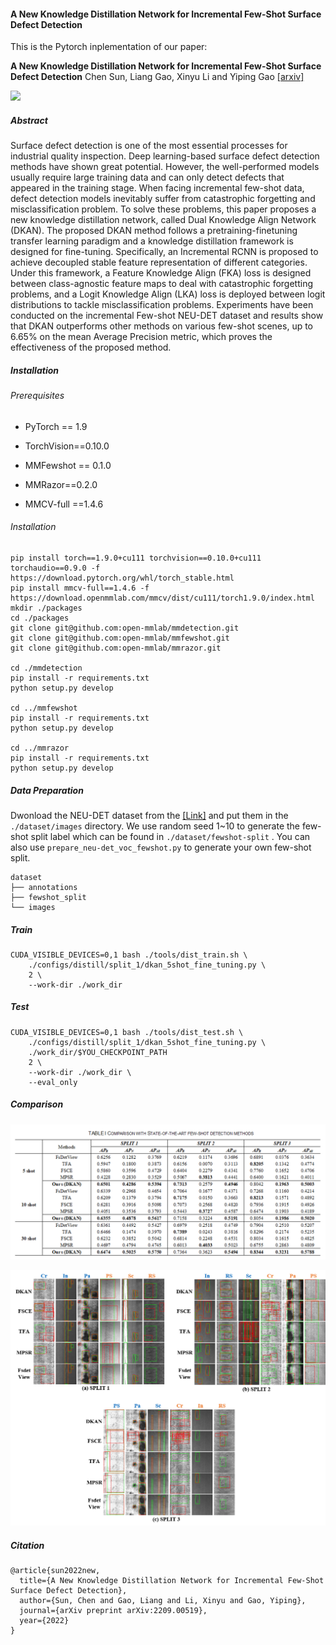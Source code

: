 #### A New Knowledge Distillation Network for Incremental Few-Shot Surface Defect Detection

This is the Pytorch inplementation of our paper:

**A New Knowledge Distillation Network for Incremental Few-Shot Surface Defect Detection** Chen Sun, Liang Gao, Xinyu Li and Yiping Gao  [[arxiv]](https://arxiv.org/abs/2209.00519) 

![](C:\Users\10943\Desktop\DKAN\resources\framework.png)

##### Abstract

Surface defect detection is one of the most essential processes for industrial quality inspection. Deep learning-based surface defect detection methods have shown great potential. However, the well-performed models usually require large training data and can only detect defects that appeared in the training stage. When facing incremental few-shot data, defect detection models inevitably suffer from catastrophic forgetting and misclassification problem. To solve these problems, this paper proposes a new knowledge distillation network, called Dual Knowledge Align Network (DKAN). The proposed DKAN method follows a pretraining-finetuning transfer learning paradigm and a knowledge distillation framework is designed for fine-tuning. Specifically, an Incremental RCNN is proposed to achieve decoupled stable feature representation of different categories. Under this framework, a Feature Knowledge Align (FKA) loss is designed between class-agnostic feature maps to deal with catastrophic forgetting problems, and a Logit Knowledge Align (LKA) loss is deployed between logit distributions to tackle misclassification problems. Experiments have been conducted on the incremental Few-shot NEU-DET dataset and results show that DKAN outperforms other methods on various few-shot scenes, up to 6.65% on the mean Average Precision metric, which proves the effectiveness of the proposed method.

##### Installation

###### Prerequisites

* PyTorch == 1.9 

* TorchVision==0.10.0
- MMFewshot == 0.1.0

- MMRazor==0.2.0

- MMCV-full ==1.4.6

###### Installation

```shell
pip install torch==1.9.0+cu111 torchvision==0.10.0+cu111 torchaudio==0.9.0 -f https://download.pytorch.org/whl/torch_stable.html
pip install mmcv-full==1.4.6 -f https://download.openmmlab.com/mmcv/dist/cu111/torch1.9.0/index.html
mkdir ./packages
cd ./packages
git clone git@github.com:open-mmlab/mmdetection.git
git clone git@github.com:open-mmlab/mmfewshot.git
git clone git@github.com:open-mmlab/mmrazor.git

cd ./mmdetection
pip install -r requirements.txt
python setup.py develop

cd ../mmfewshot
pip install -r requirements.txt
python setup.py develop

cd ../mmrazor
pip install -r requirements.txt
python setup.py develop
```

##### Data Preparation

Dwonload the NEU-DET dataset from the [[Link]](https://www.kaggle.com/datasets/kaustubhdikshit/neu-surface-defect-database) and put them in the `./dataset/images` directory.  We use random seed 1~10 to generate the few-shot split label which can be found in  `./dataset/fewshot-split` . You can also use `prepare_neu-det_voc_fewshot.py` to generate your own few-shot split.

```
dataset
├── annotations
├── fewshot_split
└── images
```

##### Train

```
CUDA_VISIBLE_DEVICES=0,1 bash ./tools/dist_train.sh \
    ./configs/distill/split_1/dkan_5shot_fine_tuning.py \
    2 \
    --work-dir ./work_dir
```

##### Test

```
CUDA_VISIBLE_DEVICES=0,1 bash ./tools/dist_test.sh \
    ./configs/distill/split_1/dkan_5shot_fine_tuning.py \
    ./work_dir/$YOU_CHECKPOINT_PATH
    2 \
    --work-dir ./work_dir \
    --eval_only
```

##### Comparison

![](./resources/results.png)

<img src="./resources/visualization.png" title="" alt="" width="594">

##### Citation

```
@article{sun2022new,
  title={A New Knowledge Distillation Network for Incremental Few-Shot Surface Defect Detection},
  author={Sun, Chen and Gao, Liang and Li, Xinyu and Gao, Yiping},
  journal={arXiv preprint arXiv:2209.00519},
  year={2022}
}
```
